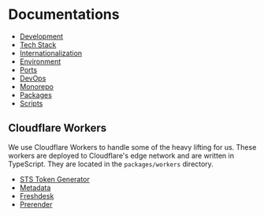 # Documentations

- [Development](development.md)
- [Tech Stack](tech-stack.md)
- [Internationalization](internationalization.md)
- [Environment](environment.md)
- [Ports](ports.md)
- [DevOps](devops.md)
- [Monorepo](../apps/README.md)
- [Packages](../packages/README.md)
- [Scripts](../scripts/README.md)

## Cloudflare Workers

We use Cloudflare Workers to handle some of the heavy lifting for us. These workers are deployed to Cloudflare's edge
network and are written in TypeScript. They are located in the `packages/workers` directory.

- [STS Token Generator](../packages/workers/sts-generator/README.md)
- [Metadata](../packages/workers/metadata/README.md)
- [Freshdesk](../packages/workers/freshdesk/README.md)
- [Prerender](../packages/workers/prerender/README.md)

